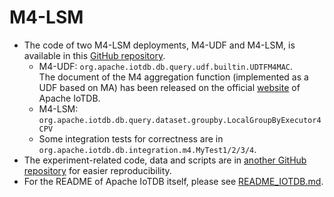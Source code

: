 # M4-LSM 
- The code of two M4-LSM deployments, M4-UDF and M4-LSM, is available in this [GitHub repository](https://github.com/LeiRui/iotdb/tree/research/M4-visualization).
    - M4-UDF: `org.apache.iotdb.db.query.udf.builtin.UDTFM4MAC`.  
    The document of the M4 aggregation function (implemented as a UDF based on MA) has been released on the official [website](https://iotdb.apache.org/UserGuide/Master/UDF-Library/M4.html#m4-2) of Apache IoTDB.
    - M4-LSM: `org.apache.iotdb.db.query.dataset.groupby.LocalGroupByExecutor4CPV`
    - Some integration tests for correctness are in `org.apache.iotdb.db.integration.m4.MyTest1/2/3/4`.
- The experiment-related code, data and scripts are in [another GitHub repository](https://github.com/LeiRui/M4-visualization-exp) for easier reproducibility.
- For the README of Apache IoTDB itself, please see [README_IOTDB.md](README_IOTDB.md).
